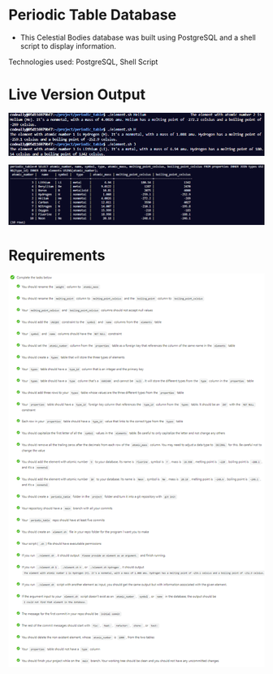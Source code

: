 # Periodic Table Database

- This Celestial Bodies database was built using PostgreSQL and a shell script to display information.

Technologies used: PostgreSQL, Shell Script

# Live Version Output

![image](./images/preview-1.png)

![image](./images/preview-2.png)

# Requirements

![image](./images/requirements.png)
